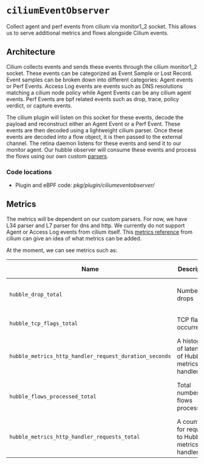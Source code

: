 # `ciliumEventObserver`

Collect agent and perf events from cilium via monitor1_2 socket. This allows us to serve additional metrics and flows alongside Cilium events.

## Architecture

Cilium collects events and sends these events through the cilium monitor1_2 socket. These events can be categorized as Event Sample or Lost Record. Event samples can be broken down into different categories: Agent events or Perf Events.
Access Log events are events such as DNS resolutions matching a cilium node policy while Agent Events can be any cilium agent events.
Perf Events are bpf related events such as drop, trace, policy verdict, or capture events.

The cilium plugin will listen on this socket for these events, decode the payload and reconstruct either an Agent Event or a Perf Event. These events are then decoded using a lightweight cilium parser. Once these events are decoded into a flow object, it is then passed to the external channel. The retina daemon listens for these events and send it to our monitor agent. Our hubble observer will consume these events and process the flows using our own custom [parsers](https://github.com/microsoft/retina/tree/main/pkg/hubble/parser).

### Code locations

- Plugin and eBPF code: *pkg/plugin/ciliumeventobserver/*


## Metrics

The metrics will be dependent on our custom parsers. For now, we have L34 parser and L7 parser for dns and http.
We currently do not support Agent or Access Log events from cilium itself.
This [metrics reference](https://docs.cilium.io/en/stable/observability/metrics/#metrics-reference) from cilium can give an idea of what metrics can be added.

At the moment, we can see metrics such as:

|        Name             | Description              | Extra Labels  |
| ----------------------- | -----------------------  | ------------- |
| `hubble_drop_total` | Number of drops | destination, protocol, reason, source |
| `hubble_tcp_flags_total` | TCP flag occurrences | destination, family, flag, source |
| `hubble_metrics_http_handler_request_duration_seconds` | A histogram of latencies of Hubble metrics handler. | code, le |
| `hubble_flows_processed_total` | Total number of flows processed | destination, protocol, subtype, type, verdict |
| `hubble_metrics_http_handler_requests_total` | A counter for requests to Hubble metrics handler. | code |
